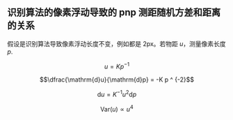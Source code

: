 ## 识别算法的像素浮动导致的 pnp 测距随机方差和距离的关系

假设是识别算法导致像素浮动长度不变，例如都是 2px。若物距 $u$，测量像素长度 $p$.

$$u = K p ^ {-1} $$

$$\dfrac{\mathrm{d}u}{\mathrm{d}p} = -K p ^ {-2}$$

$$\mathrm{d}u = K ^ {-1} u ^ 2 \mathrm{d}p$$

$$\mathrm{Var}(u) \propto u ^ 4 $$
